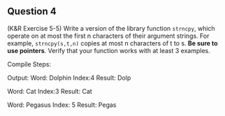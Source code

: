 ## Question 4

(K&R Exercise 5-5) Write a version of the library function <code>strncpy</code>, which operate on at most the first n characters of their argument strings. For example, <code>strncpy(s,t,n)</code> copies at most n characters of t to s. **Be sure to use pointers**. Verify that your function works with at least 3 examples.

Compile Steps:

Output:
Word: Dolphin
Index:4
Result: Dolp

Word: Cat
Index:3
Result: Cat

Word: Pegasus
Index: 5
Result: Pegas

